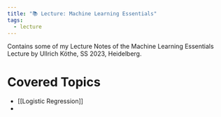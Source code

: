 ```yaml
---
title: "📚 Lecture: Machine Learning Essentials"
tags:
  - lecture
---
```

Contains some of my Lecture Notes of the Machine Learning Essentials Lecture by Ullrich Köthe, SS 2023, Heidelberg.


# Covered Topics
- [[Logistic Regression]]
- 